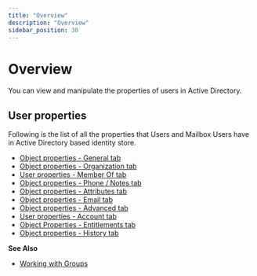 ```yaml
---
title: "Overview"
description: "Overview"
sidebar_position: 30
---
```


# Overview

You can view and manipulate the properties of users in Active Directory.

## User properties

Following is the list of all the properties that Users and Mailbox Users have in Active Directory
based identity store.

- [Object properties - General tab](/docs/directorymanager/11.0/portal/user/properties/activedirectory/useroverview/general.md)
- [Object properties - Organization tab](/docs/directorymanager/11.0/portal/user/properties/activedirectory/useroverview/organization.md)
- [User properties - Member Of tab](/docs/directorymanager/11.0/portal/user/properties/activedirectory/useroverview/memberof.md)
- [Object properties - Phone / Notes tab](/docs/directorymanager/11.0/portal/user/properties/activedirectory/useroverview/phonenote.md)
- [Object properties - Attributes tab](/docs/directorymanager/11.0/portal/group/properties/attributes.md)
- [Object properties - Email tab](/docs/directorymanager/11.0/portal/user/properties/activedirectory/useroverview/email.md)
- [Object properties - Advanced tab](/docs/directorymanager/11.0/portal/user/properties/activedirectory/useroverview/advanced.md)
- [User properties - Account tab](/docs/directorymanager/11.0/portal/user/properties/activedirectory/useroverview/account.md)
- [Object Properties - Entitlements tab](/docs/directorymanager/11.0/portal/user/properties/activedirectory/useroverview/entitlement.md)
- [Object properties - History tab](/docs/directorymanager/11.0/portal/group/properties/history.md)

**See Also**

- [Working with Groups](/docs/directorymanager/11.0/portal/group/workingwithgroups/workingwithgroups.md)
